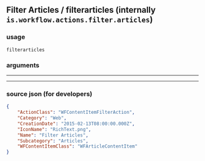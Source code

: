 
## Filter Articles / filterarticles (internally `is.workflow.actions.filter.articles`)



### usage
```
filterarticles 
```

### arguments

---



---

### source json (for developers)

```json
{
	"ActionClass": "WFContentItemFilterAction",
	"Category": "Web",
	"CreationDate": "2015-02-13T08:00:00.000Z",
	"IconName": "RichText.png",
	"Name": "Filter Articles",
	"Subcategory": "Articles",
	"WFContentItemClass": "WFArticleContentItem"
}
```
